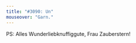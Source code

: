 ```yaml
---
title: "#3090: Un"
mouseover: "Garn."
---
```


PS: 
Alles Wunderliebknuffiggute, Frau Zauberstern!

